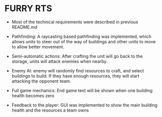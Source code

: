 # FURRY RTS

- Most of the technical requirements were described in previous README.md

- Pathfinding: A raycasting based pathfinding was implemented, which allows units to steer out of the way of buildings and other units to move to allow better movement.
- Semi-automatic actions: After crafting the unit will go back to the storage, units will attack enemies when nearby.
- Enemy AI: enemy will randomly find resources to craft, and select buildings to build. If they have enough resources, they will start attacking the opponent team.
- Full game mechanics: End game text will be shown when one building health becomes zero
- Feedback to the player: GUI was implemented to show the main building health and the resources a team owns